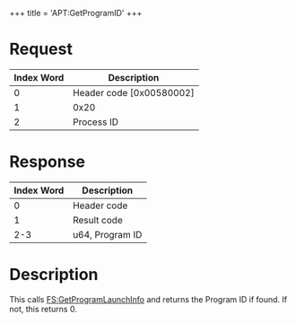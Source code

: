 +++
title = 'APT:GetProgramID'
+++

# Request

| Index Word | Description                |
|------------|----------------------------|
| 0          | Header code \[0x00580002\] |
| 1          | 0x20                       |
| 2          | Process ID                 |

# Response

| Index Word | Description     |
|------------|-----------------|
| 0          | Header code     |
| 1          | Result code     |
| 2-3        | u64, Program ID |

# Description

This calls [FS:GetProgramLaunchInfo](FS:GetProgramLaunchInfo "wikilink")
and returns the Program ID if found. If not, this returns 0.
